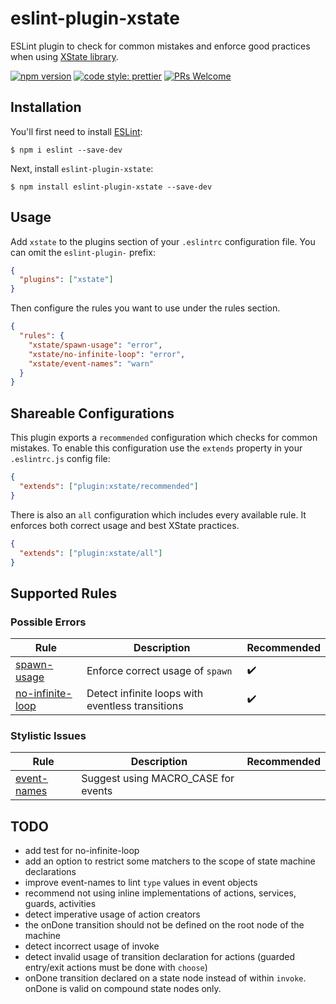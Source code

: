 # eslint-plugin-xstate

ESLint plugin to check for common mistakes and enforce good practices when using [XState library](https://xstate.js.org/).

[![npm version](https://img.shields.io/npm/v/eslint-plugin-xstate)](https://npmjs.com/package/eslint-plugin-xstate)
[![code style: prettier](https://img.shields.io/badge/code_style-prettier-ff69b4.svg)](https://github.com/prettier/prettier)
[![PRs Welcome](https://img.shields.io/badge/PRs-welcome-brightgreen.svg?style=flat-square)](http://makeapullrequest.com)

## Installation

You'll first need to install [ESLint](http://eslint.org):

```
$ npm i eslint --save-dev
```

Next, install `eslint-plugin-xstate`:

```
$ npm install eslint-plugin-xstate --save-dev
```

## Usage

Add `xstate` to the plugins section of your `.eslintrc` configuration file. You can omit the `eslint-plugin-` prefix:

```json
{
  "plugins": ["xstate"]
}
```

Then configure the rules you want to use under the rules section.

```json
{
  "rules": {
    "xstate/spawn-usage": "error",
    "xstate/no-infinite-loop": "error",
    "xstate/event-names": "warn"
  }
}
```

## Shareable Configurations

This plugin exports a `recommended` configuration which checks for common mistakes. To enable this configuration use the `extends` property in your `.eslintrc.js` config file:

```json
{
  "extends": ["plugin:xstate/recommended"]
}
```

There is also an `all` configuration which includes every available rule. It enforces both correct usage and best XState practices.

```json
{
  "extends": ["plugin:xstate/all"]
}
```

## Supported Rules

### Possible Errors

| Rule                                               | Description                                      | Recommended        |
| -------------------------------------------------- | ------------------------------------------------ | ------------------ |
| [spawn-usage](docs/rules/spawn-usage.md)           | Enforce correct usage of `spawn`                 | :heavy_check_mark: |
| [no-infinite-loop](docs/rules/no-infinite-loop.md) | Detect infinite loops with eventless transitions | :heavy_check_mark: |

### Stylistic Issues

| Rule                                     | Description                         | Recommended |
| ---------------------------------------- | ----------------------------------- | ----------- |
| [event-names](docs/rules/event-names.md) | Suggest using MACRO_CASE for events |             |

## TODO

- add test for no-infinite-loop
- add an option to restrict some matchers to the scope of state machine declarations
- improve event-names to lint `type` values in event objects
- recommend not using inline implementations of actions, services, guards, activities
- detect imperative usage of action creators
- the onDone transition should not be defined on the root node of the machine
- detect incorrect usage of invoke
- detect invalid usage of transition declaration for actions (guarded entry/exit actions must be done with `choose`)
- onDone transition declared on a state node instead of within `invoke`. onDone is valid on compound state nodes only.
